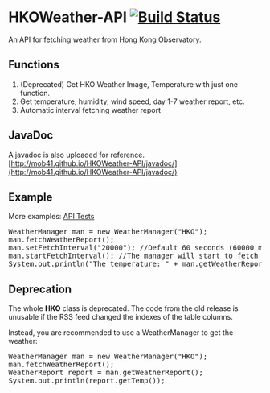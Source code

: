 # HKOWeather-API [![Build Status](https://travis-ci.org/mob41/HKOWeather-API.svg?branch=master)](https://travis-ci.org/mob41/HKOWeather-API)
An API for fetching weather from Hong Kong Observatory.

## Functions
1. (Deprecated) Get HKO Weather Image, Temperature with just one function.
2. Get temperature, humidity, wind speed, day 1-7 weather report, etc.
3. Automatic interval fetching weather report

## JavaDoc
A javadoc is also uploaded for reference.
[http://mob41.github.io/HKOWeather-API/javadoc/](http://mob41.github.io/HKOWeather-API/javadoc/)

## Example
More examples: [API Tests](https://github.com/mob41/HKOWeather-API/tree/master/src/test/java/com/mob41/hkoweather/tests)
<pre>
WeatherManager man = new WeatherManager("HKO");
man.fetchWeatherReport();
man.setFetchInterval("20000"); //Default 60 seconds (60000 ms)
man.startFetchInterval(); //The manager will start to fetch a new report every 20 seconds.
System.out.println("The temperature: " + man.getWeatherReport().getTemp());
</pre>

## Deprecation
The whole <b>HKO</b> class is deprecated.
The code from the old release is unusable if the RSS feed changed the indexes of the table columns.

Instead, you are recommended to use a WeatherManager to get the weather:
<pre>
WeatherManager man = new WeatherManager("HKO");
man.fetchWeatherReport();
WeatherReport report = man.getWeatherReport();
System.out.println(report.getTemp());
</pre>